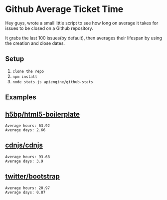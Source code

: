 # Github Average Ticket Time

Hey guys, wrote a small little script to see how long on average it takes for issues to be closed on a Github repository.

It grabs the last 100 issues(by default), then averages their lifespan by using the creation and close dates.

## Setup

1. `clone the repo`
2. `npm install`
3. `node stats.js apiengine/github-stats`

## Examples

## [h5bp/html5-boilerplate](http://github.com/h5bp/html5-boilerplate)

```
Average hours: 63.92
Average days: 2.66
```

## [cdnjs/cdnjs](cdnjs/cdnjs)

```
Average hours: 93.68
Average days: 3.9
```

## [twitter/bootstrap](http://github.com/twitter/bootstrap)

```
Average hours: 20.97
Average days: 0.87
```

